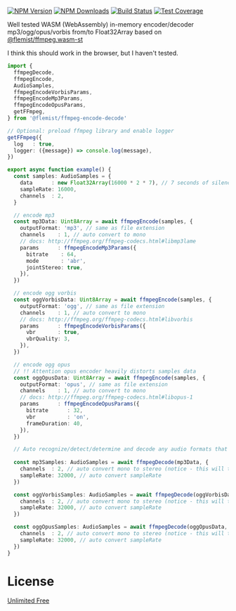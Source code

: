[![NPM Version][npm-image]][npm-url]
[![NPM Downloads][downloads-image]][downloads-url]
[![Build Status][github-image]][github-url]
[![Test Coverage][coveralls-image]][coveralls-url]

Well tested WASM (WebAssembly) in-memory encoder/decoder mp3/ogg/opus/vorbis from/to Float32Array based on [@flemist/ffmpeg.wasm-st](https://www.npmjs.com/package/@flemist/ffmpeg.wasm-st)

I think this should work in the browser, but I haven't tested.

```ts
import {
  ffmpegDecode,
  ffmpegEncode,
  AudioSamples,
  ffmpegEncodeVorbisParams,
  ffmpegEncodeMp3Params,
  ffmpegEncodeOpusParams,
  getFFmpeg,
} from '@flemist/ffmpeg-encode-decode'

// Optional: preload ffmpeg library and enable logger
getFFmpeg({
  log   : true,
  logger: ({message}) => console.log(message),
})

export async function example() {
  const samples: AudioSamples = {
    data      : new Float32Array(16000 * 2 * 7), // 7 seconds of silence
    sampleRate: 16000,
    channels  : 2,
  }

  // encode mp3
  const mp3Data: Uint8Array = await ffmpegEncode(samples, {
    outputFormat: 'mp3', // same as file extension
    channels    : 1, // auto convert to mono
    // docs: http://ffmpeg.org/ffmpeg-codecs.html#libmp3lame
    params      : ffmpegEncodeMp3Params({
      bitrate    : 64,
      mode       : 'abr',
      jointStereo: true,
    }),
  })

  // encode ogg vorbis
  const oggVorbisData: Uint8Array = await ffmpegEncode(samples, {
    outputFormat: 'ogg', // same as file extension
    channels    : 1, // auto convert to mono
    // docs: http://ffmpeg.org/ffmpeg-codecs.html#libvorbis
    params      : ffmpegEncodeVorbisParams({
      vbr       : true,
      vbrQuality: 3,
    }),
  })

  // encode ogg opus
  // !! Attention opus encoder heavily distorts samples data
  const oggOpusData: Uint8Array = await ffmpegEncode(samples, {
    outputFormat: 'opus', // same as file extension
    channels    : 1, // auto convert to mono
    // docs: http://ffmpeg.org/ffmpeg-codecs.html#libopus-1
    params      : ffmpegEncodeOpusParams({
      bitrate      : 32,
      vbr          : 'on',
      frameDuration: 40,
    }),
  })

  // Auto recognize/detect/determine and decode any audio formats that supports in @flemist/ffmpeg.wasm-st library:
  
  const mp3Samples: AudioSamples = await ffmpegDecode(mp3Data, {
    channels  : 2, // auto convert mono to stereo (notice - this will turn the volume down to 60%)
    sampleRate: 32000, // auto convert sampleRate
  })

  const oggVorbisSamples: AudioSamples = await ffmpegDecode(oggVorbisData, {
    channels  : 2, // auto convert mono to stereo (notice - this will turn the volume down to 60%)
    sampleRate: 32000, // auto convert sampleRate
  })

  const oggOpusSamples: AudioSamples = await ffmpegDecode(oggOpusData, {
    channels  : 2, // auto convert mono to stereo (notice - this will turn the volume down to 60%)
    sampleRate: 32000, // auto convert sampleRate
  })
}
```

# License

[Unlimited Free](LICENSE)

[npm-image]: https://img.shields.io/npm/v/@flemist/ffmpeg-encode-decode.svg
[npm-url]: https://npmjs.org/package/@flemist/ffmpeg-encode-decode
[downloads-image]: https://img.shields.io/npm/dm/@flemist/ffmpeg-encode-decode.svg
[downloads-url]: https://npmjs.org/package/@flemist/ffmpeg-encode-decode
[github-image]: https://github.com/NikolayMakhonin/ffmpeg-encode-decode/actions/workflows/test.yml/badge.svg
[github-url]: https://github.com/NikolayMakhonin/ffmpeg-encode-decode/actions
[coveralls-image]: https://coveralls.io/repos/github/NikolayMakhonin/ffmpeg-encode-decode/badge.svg
[coveralls-url]: https://coveralls.io/github/NikolayMakhonin/ffmpeg-encode-decode
